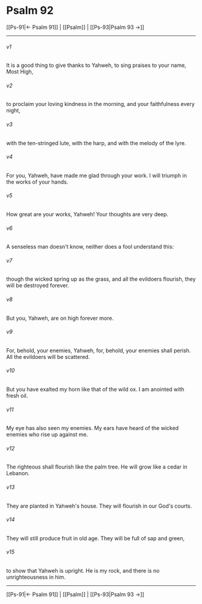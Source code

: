 # Psalm 92

[[Ps-91|← Psalm 91]] | [[Psalm]] | [[Ps-93|Psalm 93 →]]
***



###### v1 
It is a good thing to give thanks to Yahweh, to sing praises to your name, Most High, 

###### v2 
to proclaim your loving kindness in the morning, and your faithfulness every night, 

###### v3 
with the ten-stringed lute, with the harp, and with the melody of the lyre. 

###### v4 
For you, Yahweh, have made me glad through your work. I will triumph in the works of your hands. 

###### v5 
How great are your works, Yahweh! Your thoughts are very deep. 

###### v6 
A senseless man doesn't know, neither does a fool understand this: 

###### v7 
though the wicked spring up as the grass, and all the evildoers flourish, they will be destroyed forever. 

###### v8 
But you, Yahweh, are on high forever more. 

###### v9 
For, behold, your enemies, Yahweh, for, behold, your enemies shall perish. All the evildoers will be scattered. 

###### v10 
But you have exalted my horn like that of the wild ox. I am anointed with fresh oil. 

###### v11 
My eye has also seen my enemies. My ears have heard of the wicked enemies who rise up against me. 

###### v12 
The righteous shall flourish like the palm tree. He will grow like a cedar in Lebanon. 

###### v13 
They are planted in Yahweh's house. They will flourish in our God's courts. 

###### v14 
They will still produce fruit in old age. They will be full of sap and green, 

###### v15 
to show that Yahweh is upright. He is my rock, and there is no unrighteousness in him.

***
[[Ps-91|← Psalm 91]] | [[Psalm]] | [[Ps-93|Psalm 93 →]]
